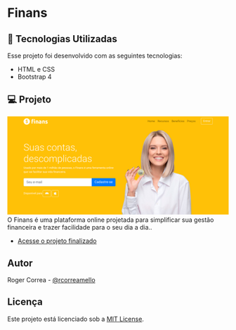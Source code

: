 # Finans

## 🚀 Tecnologias Utilizadas

Esse projeto foi desenvolvido com as seguintes tecnologias:

- HTML e CSS
- Bootstrap 4

## 💻 Projeto
![Print do projeto](assets/finans.png)
O Finans é uma plataforma online projetada para simplificar sua gestão financeira e trazer facilidade para o seu dia a dia..

- [Acesse o projeto finalizado](https://rmeiio.github.io/Finans/)

## Autor

Roger Correa - [@rcorreamello](https://github.com/rmeIIo/)

## Licença

Este projeto está licenciado sob a [MIT License](LICENSE).
